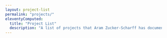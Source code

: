 ```yaml
---
layout: project-list
permalink: "projects/"
eleventyComputed:
  title: "Project List"
  description: "A list of projects that Aram Zucker-Scharff has documented working on."
---
```


